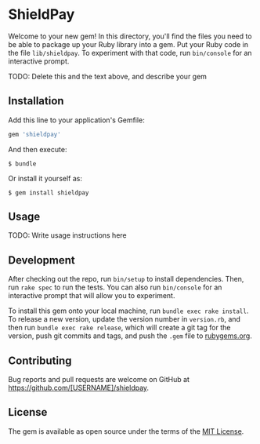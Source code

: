 # ShieldPay

Welcome to your new gem! In this directory, you'll find the files you need to be able to package up your Ruby library into a gem. Put your Ruby code in the file `lib/shieldpay`. To experiment with that code, run `bin/console` for an interactive prompt.

TODO: Delete this and the text above, and describe your gem

## Installation

Add this line to your application's Gemfile:

```ruby
gem 'shieldpay'
```

And then execute:

    $ bundle

Or install it yourself as:

    $ gem install shieldpay

## Usage

TODO: Write usage instructions here

## Development

After checking out the repo, run `bin/setup` to install dependencies. Then, run `rake spec` to run the tests. You can also run `bin/console` for an interactive prompt that will allow you to experiment.

To install this gem onto your local machine, run `bundle exec rake install`. To release a new version, update the version number in `version.rb`, and then run `bundle exec rake release`, which will create a git tag for the version, push git commits and tags, and push the `.gem` file to [rubygems.org](https://rubygems.org).

## Contributing

Bug reports and pull requests are welcome on GitHub at https://github.com/[USERNAME]/shieldpay.


## License

The gem is available as open source under the terms of the [MIT License](http://opensource.org/licenses/MIT).

